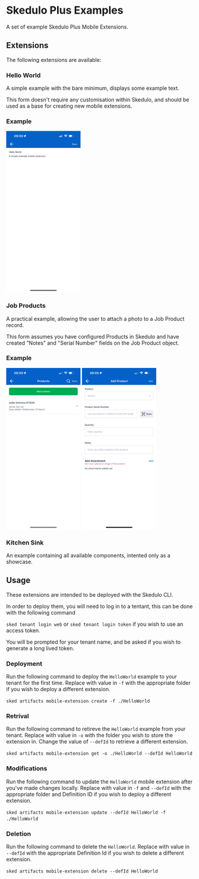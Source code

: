 # Skedulo Plus Examples

A set of example Skedulo Plus Mobile Extensions.

## Extensions

The following extensions are available:

### Hello World

A simple example with the bare minimum, displays some example text.

This form doesn't require any customisation within Skedulo, and should be used as a base for creating new mobile extensions.

### Example

<img src="/images/hello-world.jpg" width="200">

### Job Products

A practical example, allowing the user to attach a photo to a Job Product record.

This form assumes you have configured Products in Skedulo and have created "Notes" and "Serial Number" fields on the Job Product object.

### Example

<img src="/images/job-products.jpg" width="200">
<img src="/images/add-product.jpg" width="200">

### Kitchen Sink

An example containing all available components, intented only as a showcase.

## Usage

These extensions are intended to be deployed with the Skedulo CLI.

In order to deploy them, you will need to log in to a tentant, this can be done with the following command

`sked tenant login web` or `sked tenant login token` if you wish to use an access token.

You will be prompted for your tenant name, and be asked if you wish to generate a long lived token.

### Deployment

Run the following command to deploy the `HelloWorld` example to your tenant for the first time. Replace with value in `-f` with the appropriate folder if you wish to deploy a different extension.

`sked artifacts mobile-extension create -f ./HelloWorld`

### Retrival

Run the following command to retireve the `HelloWorld` example from your tenant. Replace with value in `-o` with the folder you wish to store the extension in. Change the value of `--defId` to retrieve a different extension.

`sked artifacts mobile-extension get -o ./HelloWorld --defId HelloWorld`

### Modifications

Run the following command to update the `HelloWorld` mobile extension after you've made changes locally. Replace with value in `-f` and `--defId` with the appropriate folder and Definition ID if you wish to deploy a different extension.

`sked artifacts mobile-extension update --defId HelloWorld -f ./HelloWorld`

### Deletion

Run the following command to delete the `HelloWorld`. Replace with value in `--defId` with the appropriate Definition Id if you wish to delete a different extension.

`sked artifacts mobile-extension delete --defId HelloWorld`


